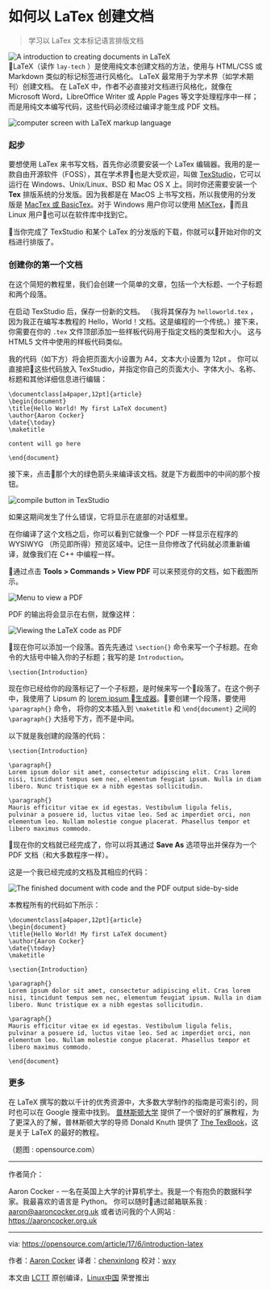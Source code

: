 如何以 LaTex 创建文档
============================================================

> 学习以 LaTex 文本标记语言排版文档

![A introduction to creating documents in LaTeX](https://opensource.com/sites/default/files/styles/image-full-size/public/images/life/idea_innovation_kid_education.png?itok=jpetC9wJ "A introduction to creating documents in LaTeX")  

LaTeX（读作 `lay-tech` ）是使用纯文本创建文档的方法，使用与 HTML/CSS 或 Markdown 类似的标记标签进行风格化。 LaTeX 最常用于为学术界（如学术期刊）创建文档。 在 LaTeX 中，作者不必直接对文档进行风格化，就像在 Microsoft Word，LibreOffice Writer 或 Apple Pages 等文字处理程序中一样； 而是用纯文本编写代码，这些代码必须经过编译才能生成 PDF 文档。


![computer screen with LaTeX markup language](https://opensource.com/sites/default/files/u128651/intro.png "computer screen with LaTeX markup language")

### 起步

要想使用 LaTex 来书写文档，首先你必须要安装一个 LaTex 编辑器。我用的是一款自由开源软件（FOSS），其在学术界也是大受欢迎，叫做 [TexStudio][8]，它可以运行在 Windows、Unix/Linux、BSD 和 Mac OS X 上。同时你还需要安装一个 **Tex** 排版系统的分发版。因为我都是在 MacOS 上书写文档，所以我使用的分发版是 [MacTex 或 BasicTex][9]。对于 Windows 用户你可以使用 [MiKTex][10]，而且 Linux 用户也可以在软件库中找到它。

当你完成了 TexStudio 和某个 LaTex 的分发版的下载，你就可以开始对你的文档进行排版了。

### 创建你的第一个文档 

在这个简短的教程里，我们会创建一个简单的文章，包括一个大标题、一个子标题和两个段落。

在启动 TexStudio 后，保存一份新的文档。 （我将其保存为 `helloworld.tex` ，因为我正在编写本教程的 Hello，World！文档。这是编程的一个传统。）接下来，你需要在你的 `.tex` 文件顶部添加一些样板代码用于指定文档的类型和大小。 这与 HTML5 文件中使用的样板代码类似。

我的代码（如下方）将会把页面大小设置为 A4，文本大小设置为 12pt 。 你可以直接把这些代码放入 TexStudio，并指定你自己的页面大小、字体大小、名称、标题和其他详细信息进行编辑：

```
\documentclass[a4paper,12pt]{article}
\begin{document}
\title{Hello World! My first LaTeX document}
\author{Aaron Cocker}
\date{\today}
\maketitle

content will go here 

\end{document}
```

接下来，点击那个大的绿色箭头来编译该文档。就是下方截图中的中间的那个按钮。

![compile button in TexStudio](https://opensource.com/sites/default/files/u128651/compile.png "compile button in TexStudio")

如果这期间发生了什么错误，它将显示在底部的对话框里。

在你编译了这个文档之后，你可以看到它就像一个 PDF 一样显示在程序的 WYSIWYG （所见即所得）预览区域中。记住一旦你修改了代码就必须重新编译，就像我们在 C++ 中编程一样。

通过点击 **Tools > Commands > View PDF** 可以来预览你的文档，如下截图所示。

![Menu to view a PDF](https://opensource.com/sites/default/files/u128651/view_as_pdf.png "Menu to view a PDF")

PDF 的输出将会显示在右侧，就像这样：

![Viewing the LaTeX code as PDF](https://opensource.com/sites/default/files/u128651/pdf_output.png "Viewing the LaTeX code as PDF")

现在你可以添加一个段落。首先先通过 `\section{}` 命令来写一个子标题。在命令的大括号中输入你的子标题；我写的是 `Introduction`。

```
\section{Introduction}
```

现在你已经给你的段落标记了一个子标题，是时候来写一个段落了。在这个例子中，我使用了 Lipsum 的 [lorem ipsum 生成器][11]。要创建一个段落，要使用 `\paragraph{}` 命令， 将你的文本插入到 `\maketitle` 和 `\end{document}` 之间的 `\paragraph{}` 大括号下方，而不是中间。

以下就是我创建的段落的代码：

```
\section{Introduction}

\paragraph{}
Lorem ipsum dolor sit amet, consectetur adipiscing elit. Cras lorem nisi, tincidunt tempus sem nec, elementum feugiat ipsum. Nulla in diam libero. Nunc tristique ex a nibh egestas sollicitudin. 

\paragraph{}
Mauris efficitur vitae ex id egestas. Vestibulum ligula felis, pulvinar a posuere id, luctus vitae leo. Sed ac imperdiet orci, non elementum leo. Nullam molestie congue placerat. Phasellus tempor et libero maximus commodo.
```

现在你的文档就已经完成了，你可以将其通过 **Save As** 选项导出并保存为一个 PDF 文档（和大多数程序一样）。

这是一个我已经完成的文档及其相应的代码：

![The finished document with code and the PDF output side-by-side](https://opensource.com/sites/default/files/u128651/finished_document.png "The finished document with code and the PDF output side-by-side")

本教程所有的代码如下所示：

```
\documentclass[a4paper,12pt]{article}
\begin{document}
\title{Hello World! My first LaTeX document}
\author{Aaron Cocker}
\date{\today}
\maketitle

\section{Introduction}

\paragraph{}
Lorem ipsum dolor sit amet, consectetur adipiscing elit. Cras lorem nisi, tincidunt tempus sem nec, elementum feugiat ipsum. Nulla in diam libero. Nunc tristique ex a nibh egestas sollicitudin. 

\paragraph{}
Mauris efficitur vitae ex id egestas. Vestibulum ligula felis, pulvinar a posuere id, luctus vitae leo. Sed ac imperdiet orci, non elementum leo. Nullam molestie congue placerat. Phasellus tempor et libero maximus commodo.

\end{document}
```

### 更多

在 LaTeX 撰写的数以千计的优秀资源中，大多数大学制作的指南是可索引的，同时也可以在 Google 搜索中找到。 [普林斯顿大学][12] 提供了一个很好的扩展教程，为了更深入的了解，普林斯顿大学的导师 Donald Knuth 提供了 [The TexBook][13]，这是关于 LaTeX 的最好的教程。

（题图 : opensource.com）

--------------------------------------------------------------------------------

作者简介：

Aaron Cocker - 一名在英国上大学的计算机学士。我是一个有抱负的数据科学家。我最喜欢的语言是 Python。 你可以随时通过邮箱联系我 : aaron@aaroncocker.org.uk 或者访问我的个人网站 : https://aaroncocker.org.uk


---------------

via: https://opensource.com/article/17/6/introduction-latex

作者：[Aaron Cocker][a]
译者：[chenxinlong](https://github.com/chenxinlong)
校对：[wxy](https://github.com/wxy)

本文由 [LCTT](https://github.com/LCTT/TranslateProject) 原创编译，[Linux中国](https://linux.cn/) 荣誉推出

[a]:https://opensource.com/users/aaroncocker
[1]:https://opensource.com/file/356521
[2]:https://opensource.com/file/356526
[3]:https://opensource.com/file/356541
[4]:https://opensource.com/file/356536
[5]:https://opensource.com/file/356531
[6]:https://opensource.com/article/17/6/introduction-latex?rate=n5CmhY55ZhQRMjd6n5-f2p9f7iGg0nAWh_Bi6jqMMyc
[7]:https://opensource.com/user/123226/feed
[8]:http://www.texstudio.org/
[9]:https://www.tug.org/mactex/morepackages.html
[10]:https://miktex.org/download
[11]:http://www.lipsum.com/feed/html
[12]:https://www.cs.princeton.edu/courses/archive/spr10/cos433/Latex/latex-guide.pdf
[13]:http://www.ctex.org/documents/shredder/src/texbook.pdf
[14]:https://opensource.com/users/aaroncocker
[15]:https://opensource.com/article/17/6/introduction-latex#comments
